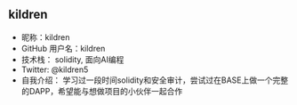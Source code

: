 ## kildren

- 昵称：kildren 
- GitHub 用户名：kildren  
- 技术栈： solidity, 面向AI编程 
- Twitter: @kildren5   
- 自我介绍： 学习过一段时间solidity和安全审计，尝试过在BASE上做一个完整的DAPP，希望能与想做项目的小伙伴一起合作

